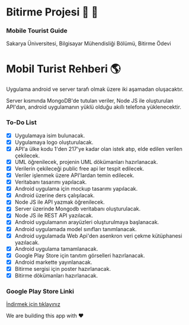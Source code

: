# Bitirme Projesi :rocket: :beer:

### Mobile Tourist Guide
Sakarya Üniversitesi, Bilgisayar Mühendisliği Bölümü, Bitirme Ödevi

# Mobil Turist Rehberi :earth_americas:

Uygulama android ve server tarafı olmak üzere iki aşamadan oluşacaktır.

Server kısmında MongoDB'de tutulan veriler, Node JS ile oluşturulan API'dan, android uygulamanın yüklü olduğu akıllı telefona yüklenecektir.

### To-Do List

- [x] Uygulamaya isim bulunacak.
- [x] Uygulamaya logo oluşturulacak.
- [x] API'a ülke kodu 1'den 217'ye kadar olan istek atıp, elde edilen verilen çekilecek.
- [x] UML öğrenilecek, projenin UML dökümanları hazırlanacak.
- [x] Verilerin çekileceği public free api ler tespit edilecek.
- [x] Veriler işlenmek üzere API'lardan temin edilecek.
- [x] Veritabanı tasarımı yapılacak.
- [x] Android uygulama için mockup tasarımı yapılacak.
- [x] Android üzerine ders çalışılacak.
- [x] Node JS ile API yazmak öğrenilecek.
- [x] Server üzerinde Mongodb veritabanı oluşturulacak.
- [x] Node JS ile REST API yazılacak.
- [x] Android uygulamanın arayüzleri oluşturulmaya başlanacak.
- [x] Android uygulamada model sınıfları tanımlanacak.
- [x] Android uygulamada Web Api'den asenkron veri çekme kütüphanesi yazılacak.
- [x] Android uygulama tamamlanacak.
- [x] Google Play Store için tanıtım görselleri hazırlanacak.
- [x] Android markette yayınlanacak.
- [x] Bitirme sergisi için poster hazırlanacak.
- [x] Bitirme dökümanları hazırlanacak.

### Google Play Store Linki

[İndirmek için tıklayınız](https://play.google.com/apps/testing/com.touristguide.mobile.mobiletouristguide)


We are building this app with :heart: